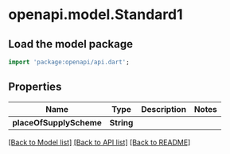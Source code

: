 # openapi.model.Standard1

## Load the model package
```dart
import 'package:openapi/api.dart';
```

## Properties
Name | Type | Description | Notes
------------ | ------------- | ------------- | -------------
**placeOfSupplyScheme** | **String** |  | 

[[Back to Model list]](../README.md#documentation-for-models) [[Back to API list]](../README.md#documentation-for-api-endpoints) [[Back to README]](../README.md)


